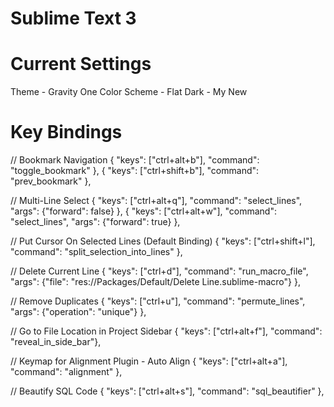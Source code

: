 # Sublime Text 3

# Current Settings
Theme - Gravity One
Color Scheme - Flat Dark - My New

# Key Bindings
// Bookmark Navigation
{ "keys": ["ctrl+alt+b"], "command": "toggle_bookmark" },
{ "keys": ["ctrl+shift+b"], "command": "prev_bookmark" },

// Multi-Line Select
{ "keys": ["ctrl+alt+q"], "command": "select_lines", "args": {"forward": false} },
{ "keys": ["ctrl+alt+w"], "command": "select_lines", "args": {"forward": true} },

// Put Cursor On Selected Lines (Default Binding)
{ "keys": ["ctrl+shift+l"], "command": "split_selection_into_lines" },

// Delete Current Line
{ "keys": ["ctrl+d"], "command": "run_macro_file", "args": {"file": "res://Packages/Default/Delete Line.sublime-macro"} },

// Remove Duplicates
{ "keys": ["ctrl+u"], "command": "permute_lines", "args": {"operation": "unique"} },

// Go to File Location in Project Sidebar
{ "keys": ["ctrl+alt+f"], "command": "reveal_in_side_bar"},

// Keymap for Alignment Plugin - Auto Align
{ "keys": ["ctrl+alt+a"], "command": "alignment" },

// Beautify SQL Code
{ "keys": ["ctrl+alt+s"], "command": "sql_beautifier" },
